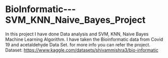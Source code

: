 # BioInformatic---SVM_KNN_Naive_Bayes_Project
In this project I have done Data analysis and SVM, KNN, Naive Bayes Machine Learning Algorithm. I have taken the Bioinformatic data from Covid 19 and acetaldehyde Data Set. for more info you can refer the project.
Dataset:  https://www.kaggle.com/datasets/shivammishra3/bio-informatic

